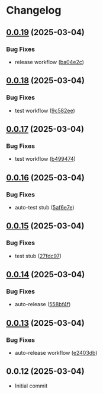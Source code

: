# Changelog

## [0.0.19](https://github.com/ktarmyshov/svelte5kit-localization/compare/v0.0.18...v0.0.19) (2025-03-04)


### Bug Fixes

* release workflow ([ba04e2c](https://github.com/ktarmyshov/svelte5kit-localization/commit/ba04e2c4cf306d23c224f3dfb1f145caf8276bf8))

## [0.0.18](https://github.com/ktarmyshov/svelte5kit-localization/compare/v0.0.17...v0.0.18) (2025-03-04)

### Bug Fixes

- test workflow ([9c582ee](https://github.com/ktarmyshov/svelte5kit-localization/commit/9c582ee4e3b291a01cbd95ec09b11861a56154c3))

## [0.0.17](https://github.com/ktarmyshov/svelte5kit-localization/compare/v0.0.16...v0.0.17) (2025-03-04)

### Bug Fixes

- test workflow ([b499474](https://github.com/ktarmyshov/svelte5kit-localization/commit/b49947487f2ffcb1ef03bc63f955f11f26845577))

## [0.0.16](https://github.com/ktarmyshov/svelte5kit-localization/compare/v0.0.15...v0.0.16) (2025-03-04)

### Bug Fixes

- auto-test stub ([5af6e7e](https://github.com/ktarmyshov/svelte5kit-localization/commit/5af6e7e8e68957d8041111414a0516c2d6ceea7d))

## [0.0.15](https://github.com/ktarmyshov/svelte5kit-localization/compare/v0.0.14...v0.0.15) (2025-03-04)

### Bug Fixes

- test stub ([27fdc97](https://github.com/ktarmyshov/svelte5kit-localization/commit/27fdc97f6b6c3cf7d8566ef0eea38f32da3d6f9a))

## [0.0.14](https://github.com/ktarmyshov/svelte5kit-localization/compare/v0.0.13...v0.0.14) (2025-03-04)

### Bug Fixes

- auto-release ([558bf4f](https://github.com/ktarmyshov/svelte5kit-localization/commit/558bf4fea4f18b743549321b71f9bc0c268e4a95))

## [0.0.13](https://github.com/ktarmyshov/svelte5kit-localization/compare/v0.0.12...v0.0.13) (2025-03-04)

### Bug Fixes

- auto-release workflow ([e2403db](https://github.com/ktarmyshov/svelte5kit-localization/commit/e2403db35e260f0f246a9b01e87704d409589fcf))

## 0.0.12 (2025-03-04)

- Initial commit
